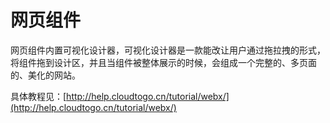 # 网页组件

网页组件内置可视化设计器，可视化设计器是一款能改让用户通过拖拉拽的形式，将组件拖到设计区，并且当组件被整体展示的时候，会组成一个完整的、多页面的、美化的网站。

具体教程见：[http://help.cloudtogo.cn/tutorial/webx/](http://help.cloudtogo.cn/tutorial/webx/)

